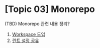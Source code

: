 # [Topic 03] Monorepo

(TBD) Monorepo 관련 내용 정리?

1. [Workspace 도입](./docs/01-workspace.md)
2. [린트 설정 공유](./docs/02-lint.md)
